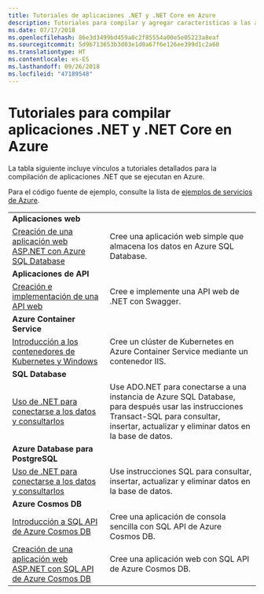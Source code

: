 ```yaml
---
title: Tutoriales de aplicaciones .NET y .NET Core en Azure
description: Tutoriales para compilar y agregar características a las aplicaciones móviles y web mediante servicios de Azure y .NET, .NET Core, ASP.NET, y ASP.NET Core.
ms.date: 07/17/2018
ms.openlocfilehash: 86e3d3499bd459a0c2f85554a00e5e05223a8eaf
ms.sourcegitcommit: 5d9b713653b3d03e1d0a67f6e126ee399d1c2a60
ms.translationtype: HT
ms.contentlocale: es-ES
ms.lasthandoff: 09/26/2018
ms.locfileid: "47189548"
---
```

# <a name="tutorials-for-building-net-and-net-core-apps-in-azure"></a>Tutoriales para compilar aplicaciones .NET y .NET Core en Azure

La tabla siguiente incluye vínculos a tutoriales detallados para la compilación de aplicaciones .NET que se ejecutan en Azure.

Para el código fuente de ejemplo, consulte la lista de [ejemplos de servicios de Azure](https://azure.microsoft.com/resources/samples/?platform=dotnet).

| | |
|---|---|
| **Aplicaciones web**||
| [Creación de una aplicación web ASP.NET con Azure SQL Database][1] | Cree una aplicación web simple que almacena los datos en Azure SQL Database. |
| **Aplicaciones de API**||
| [Creación e implementación de una API web][3] | Cree e implemente una API web de .NET con Swagger. | 
| **Azure Container Service** ||
| [Introducción a los contenedores de Kubernetes y Windows][4] | Cree un clúster de Kubernetes en Azure Container Service mediante un contenedor IIS.
| **SQL Database** ||
| [Uso de .NET para conectarse a los datos y consultarlos][5] | Use ADO.NET para conectarse a una instancia de Azure SQL Database, para después usar las instrucciones Transact-SQL para consultar, insertar, actualizar y eliminar datos en la base de datos. | 
| **Azure Database para PostgreSQL** ||
| [Uso de .NET para conectarse a los datos y consultarlos][6] | Use instrucciones SQL para consultar, insertar, actualizar y eliminar datos en la base de datos. |
| **Azure Cosmos DB** ||
| [Introducción a SQL API de Azure Cosmos DB][7] | Cree una aplicación de consola sencilla con SQL API de Azure Cosmos DB. |
| [Creación de una aplicación web ASP.NET con SQL API de Azure Cosmos DB][8] | Cree una aplicación web con SQL API de Azure Cosmos DB. |

[1]: /azure/app-service-web/app-service-web-tutorial-dotnet-sqldatabase
[2]: /azure/cosmos-db/sql-api-dotnet-application
[3]: /azure/app-service-api/app-service-api-dotnet-get-started
[4]: /azure/container-service/container-service-kubernetes-windows-walkthrough
[5]: /azure/sql-database/sql-database-connect-query-dotnet
[6]: /azure/postgresql/connect-csharp
[7]: /azure/cosmos-db/sql-api-get-started
[8]: /azure/cosmos-db/sql-api-dotnet-application

